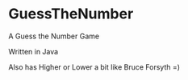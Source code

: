 # GuessTheNumber

A Guess the Number Game

Written in Java

Also has Higher or Lower a bit like Bruce Forsyth =)
